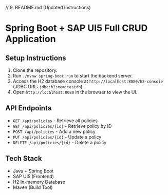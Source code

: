 // 9. README.md (Updated Instructions)
# Spring Boot + SAP UI5 Full CRUD Application

## Setup Instructions
1. Clone the repository.
2. Run `./mvnw spring-boot:run` to start the backend server.
3. Access the H2 database console at `http://localhost:8080/h2-console` (JDBC URL: `jdbc:h2:mem:testdb`).
4. Open `http://localhost:8080` in the browser to view the UI.

## API Endpoints
- `GET /api/policies` - Retrieve all policies
- `GET /api/policies/{id}` - Retrieve policy by ID
- `POST /api/policies` - Add a new policy
- `PUT /api/policies/{id}` - Update a policy
- `DELETE /api/policies/{id}` - Delete a policy

## Tech Stack
- Java + Spring Boot
- SAP UI5 (Frontend)
- H2 In-memory Database
- Maven (Build Tool)
